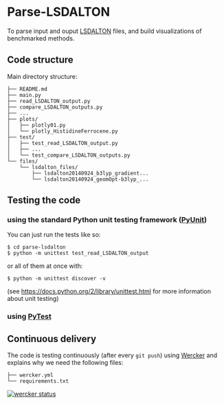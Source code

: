 # Parse-LSDALTON
To parse input and ouput [LSDALTON](http://daltonprogram.org/) files, and build visualizations of benchmarked methods.

## Code structure

Main directory structure:
```
├── README.md
├── main.py
├── read_LSDALTON_output.py
├── compare_LSDALTON_outputs.py
├── ...
├── plots/
│   ├── plotly01.py
│   └── plotly_HistidineFerrocene.py
├── test/
│   ├── test_read_LSDALTON_output.py
│   ├── ...
│   └── test_compare_LSDALTON_outputs.py
└── files/
    └── lsdalton_files/
        ├── lsdalton20140924_b3lyp_gradient...
        └── lsdalton20140924_geomOpt-b3lyp_...
```
## Testing the code
### using the standard Python unit testing framework ([PyUnit](https://docs.python.org/2/library/unittest.html))
You can just run the tests like so:
```
$ cd parse-lsdalton
$ python -m unittest test_read_LSDALTON_output
```
or all of them at once with:
```
$ python -m unittest discover -v
```
(see https://docs.python.org/2/library/unittest.html for more information about unit testing)

### using [PyTest](http://pytest.org/latest/getting-started.html)



## Continuous delivery
The code is testing continuously (after every `git push`) using [Wercker](http://wercker.com/) and explains why we need the following files:
```
├── wercker.yml
└── requirements.txt
```
[![wercker status](https://app.wercker.com/status/723dc9ae58f0940dcdab0d2379126fa9/m "wercker status")](https://app.wercker.com/project/bykey/723dc9ae58f0940dcdab0d2379126fa9)


